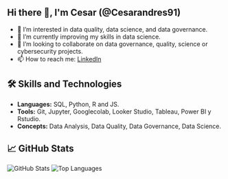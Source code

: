 ## Hi there 👋, I'm Cesar (@Cesarandres91)

- 👀 I’m interested in data quality, data science, and data governance.
- 🌱 I’m currently improving my skills in data science.
- 💞️ I’m looking to collaborate on data governance, quality, science or cybersecurity projects.
- 📫 How to reach me: [LinkedIn](https://www.linkedin.com/in/andreschile/)

## 🛠 Skills and Technologies
- **Languages:** SQL, Python, R and JS.
- **Tools:** Git, Jupyter, Googlecolab, Looker Studio, Tableau, Power BI y Rstudio.
- **Concepts:** Data Analysis, Data Quality, Data Governance, Data Science.

## 📈 GitHub Stats
![GitHub Stats](https://github-readme-stats.vercel.app/api?username=Cesarandres91&show_icons=true&theme=radical)
![Top Languages](https://github-readme-stats.vercel.app/api/top-langs/?username=Cesarandres91&layout=compact&theme=radical)

<!--
**Cesarandres91/Cesarandres91** is a ✨ _special_ ✨ repository because its `README.md` (this file) appears on your GitHub profile.

Here are some ideas to get you started:

- 🔭 I’m currently working on ...
- 🌱 I’m currently learning ...
- 👯 I’m looking to collaborate on ...
- 🤔 I’m looking for help with ...
- 💬 Ask me about ...
- 📫 How to reach me: ...
- 😄 Pronouns: ...
- ⚡ Fun fact: ...
-->
